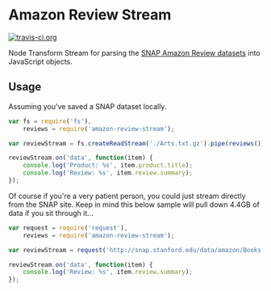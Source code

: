 # Amazon Review Stream

[![travis-ci.org](https://travis-ci.org/davidpadbury/amazon-review-stream.svg?branch=master)](https://travis-ci.org/davidpadbury/amazon-review-stream)

Node Transform Stream for parsing the [SNAP Amazon Review datasets](http://snap.stanford.edu/data/web-Amazon-links.html) into JavaScript objects.

## Usage

Assuming you've saved a SNAP dataset locally.

```javascript
var fs = require('fs'),
    reviews = require('amazon-review-stream');

var reviewStream = fs.createReadStream('./Arts.txt.gz').pipe(reviews());

reviewStream.on('data', function(item) {
    console.log('Product: %s', item.product.title);
    console.log('Review: %s', item.review.summary);
});
```

Of course if you're a very patient person, you could just stream directly from the SNAP site. Keep in mind this below sample will pull down 4.4GB of data if you sit through it...

```javascript
var request = require('request'),
    reviews = require('amazon-review-stream');

var reviewStream = request('http://snap.stanford.edu/data/amazon/Books.txt.gz').pipe(reviews());

reviewStream.on('data', function(item) {
    console.log('Review: %s', item.review.summary);
});
```
